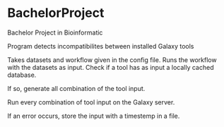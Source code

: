 # BachelorProject
Bachelor Project in Bioinformatic

Program detects incompatibilites between installed Galaxy tools

Takes datasets and workflow given in the config file.
Runs the workflow with the datasets as input. Check if a tool has as input a locally cached database.

If so, generate all combination of the tool input.

Run every combination of tool input on the Galaxy server.

If an error occurs, store the input with a timestemp in a file. 
